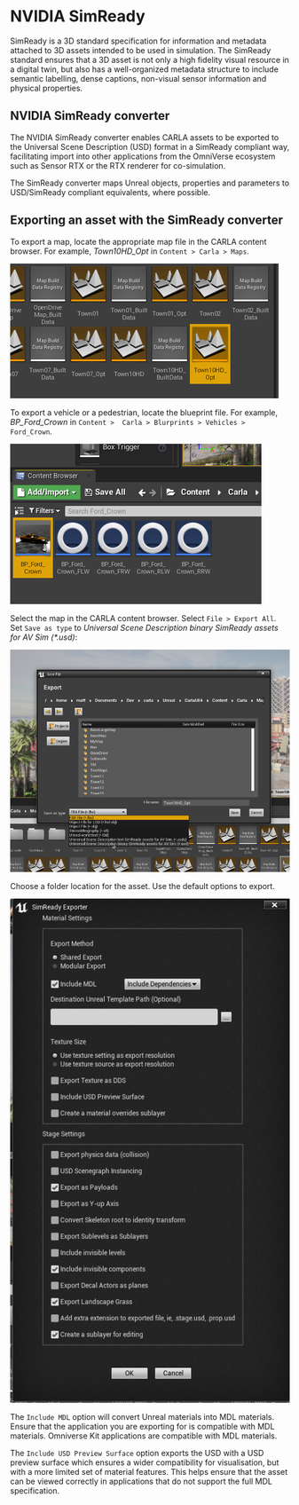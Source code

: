 # NVIDIA SimReady

SimReady is a 3D standard specification for information and metadata attached to 3D assets intended to be used in simulation. The SimReady standard ensures that a 3D asset is not only a high fidelity visual resource in a digital twin, but also has a well-organized metadata structure to include semantic labelling, dense captions, non-visual sensor information and physical properties.

## NVIDIA SimReady converter

The NVIDIA SimReady converter enables CARLA assets to be exported to the Universal Scene Description (USD) format in a SimReady compliant way, facilitating import into other applications from the OmniVerse ecosystem such as Sensor RTX or the RTX renderer for co-simulation. 

The SimReady converter maps Unreal objects, properties and parameters to USD/SimReady compliant equivalents, where possible. 

## Exporting an asset with the SimReady converter

To export a map, locate the appropriate map file in the CARLA content browser. For example, *Town10HD_Opt* in `Content > Carla > Maps`.

![map_asset](img/nvidia/map_file.png)

To export a vehicle or a pedestrian, locate the blueprint file. For example, *BP_Ford_Crown* in `Content >  Carla > Blurprints > Vehicles > Ford_Crown`.

![vehicle_bp](img/nvidia/vehicle_bp.png)

Select the map in the CARLA content browser. Select `File > Export All`. Set `Save as type` to *Universal Scene Description binary SimReady assets for AV Sim (\*.usd)*:

![export_simready_map](img/nvidia/export_simready_map.png)

Choose a folder location for the asset. Use the default options to export. 

![options_simready_map](img/nvidia/simready_export_options_map.png)

The `Include MDL` option will convert Unreal materials into MDL materials. Ensure that the application you are exporting for is compatible with MDL materials. Omniverse Kit applications are compatible with MDL materials. 

The `Include USD Preview Surface` option exports the USD with a USD preview surface which ensures a wider compatibility for visualisation, but with a more limited set of material features. This helps ensure that the asset can be viewed correctly in applications that do not support the full MDL specification.





